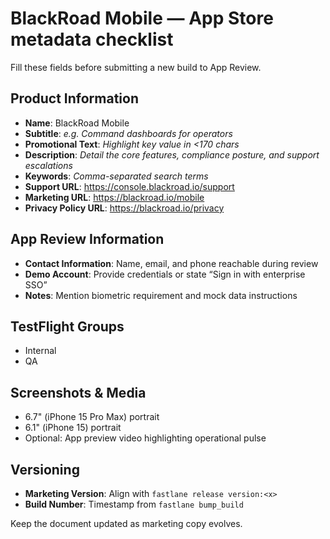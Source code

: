 # BlackRoad Mobile — App Store metadata checklist

Fill these fields before submitting a new build to App Review.

## Product Information
- **Name**: BlackRoad Mobile
- **Subtitle**: _e.g. Command dashboards for operators_
- **Promotional Text**: _Highlight key value in <170 chars_
- **Description**: _Detail the core features, compliance posture, and support escalations_
- **Keywords**: _Comma-separated search terms_
- **Support URL**: https://console.blackroad.io/support
- **Marketing URL**: https://blackroad.io/mobile
- **Privacy Policy URL**: https://blackroad.io/privacy

## App Review Information
- **Contact Information**: Name, email, and phone reachable during review
- **Demo Account**: Provide credentials or state “Sign in with enterprise SSO”
- **Notes**: Mention biometric requirement and mock data instructions

## TestFlight Groups
- Internal
- QA

## Screenshots & Media
- 6.7" (iPhone 15 Pro Max) portrait
- 6.1" (iPhone 15) portrait
- Optional: App preview video highlighting operational pulse

## Versioning
- **Marketing Version**: Align with `fastlane release version:<x>`
- **Build Number**: Timestamp from `fastlane bump_build`

Keep the document updated as marketing copy evolves.
